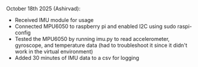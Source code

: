 October 18th 2025 (Ashirvad):
- Received IMU module for usage
- Connected MPU6050 to raspberry pi and enabled I2C using sudo raspi-config
- Tested the MPU6050 by running imu.py to read accelerometer, gyroscope, and temperature data (had to troubleshoot it since it didn't work in the virtual environment)
- Added 30 minutes of IMU data to a csv for logging